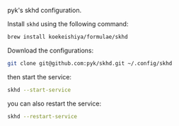pyk's skhd configuration.

Install `skhd` using the following command:

```sh
brew install koekeishiya/formulae/skhd
```

Download the configurations:

```sh
git clone git@github.com:pyk/skhd.git ~/.config/skhd
```

then start the service:

```sh
skhd --start-service
```

you can also restart the service:

```sh
skhd --restart-service
```
